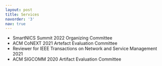 ```yaml
---
layout: post
title: Services
navorder: '3'
nav: true
---
```


* SmartNICS Summit 2022 Organizing Committee </br>
* ACM CoNEXT 2021 Artefact Evaluation Committee </br>
* Reviewer for IEEE Transactions on Network and Service Management 2021 </br>
* ACM SIGCOMM 2020 Artifact Evaluation Committee </br> 
